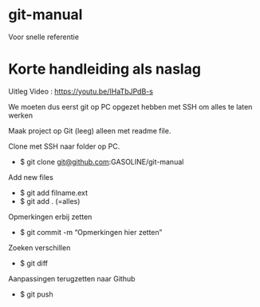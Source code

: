 # git-manual
Voor snelle referentie

# Korte handleiding als naslag
Uitleg Video : https://youtu.be/IHaTbJPdB-s

We moeten dus eerst git op PC opgezet hebben met SSH om alles te laten werken
    
Maak project op Git (leeg) alleen met readme file.

Clone met SSH naar folder op PC.
* $ git clone git@github.com:GASOLINE/git-manual
    
Add new files
* $ git add filname.ext
* $ git add . (=alles)

Opmerkingen erbij zetten
* $ git commit -m “Opmerkingen hier zetten”
    
Zoeken verschillen
* $ git diff
    
Aanpassingen terugzetten naar Github
* $ git push 